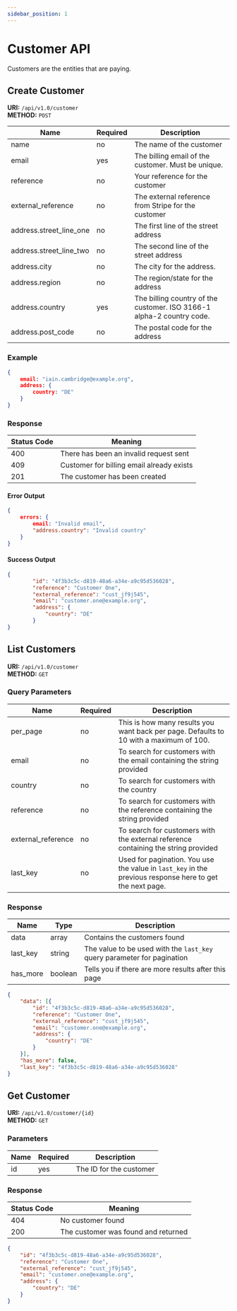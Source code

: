 ```yaml
---
sidebar_position: 1
---
```

# Customer API

Customers are the entities that are paying. 

## Create Customer

**URI:** `/api/v1.0/customer`<br />
**METHOD:** `POST`

| Name | Required | Description | 
| --- | --- | --- |
| name | no | The name of the customer |
| email | yes | The billing email of the customer. Must be unique. |
| reference | no | Your reference for the customer |
| external_reference | no | The external reference from Stripe for the customer |
| address.street_line_one | no | The first line of the street address |
| address.street_line_two | no | The second line of the street address |
| address.city | no | The city for the address. |
| address.region | no | The region/state for the address |
| address.country | yes | The billing country of the customer. ISO 3166-1 alpha-2 country code. |
| address.post_code | no | The postal code for the address |

### Example

```json
{
    email: "iain.cambridge@example.org",
	address: {
    	country: "DE"
	}
}
```

### Response

| Status Code | Meaning |
| --- | --- |
| 400 | There has been an invalid request sent |
| 409 | Customer for billing email already exists |
| 201 | The customer has been created |


#### Error Output

```json
{
    errors: {
        email: "Invalid email",
		"address.country": "Invalid country"
    }
}
```

#### Success Output

```json
{
		"id": "4f3b3c5c-d819-48a6-a34e-a9c95d536028",
		"reference": "Customer One",
		"external_reference": "cust_jf9j545",
		"email": "customer.one@example.org",
		"address": {
			"country": "DE"
		}
}
```

## List Customers

**URI:** `/api/v1.0/customer`<br />
**METHOD:** `GET`

### Query Parameters

| Name | Required | Description |
| --- | --- | --- |
| per_page | no | This is how many results you want back per page. Defaults to 10 with a maximum of 100.
| email | no | To search for customers with the email containing the string provided| 
| country | no | To search for customers with the country |
| reference | no |  To search for customers with the reference containing the string provided| 
| external_reference | no |  To search for customers with the external reference containing the string provided |
| last_key | no | Used for pagination. You use the value in `last_key` in the previous response here to get the next page. | 

### Response

| Name | Type | Description |
| --- | --- | --- |
| data | array | Contains the customers found |
| last_key | string | The value to be used with the `last_key` query parameter for pagination |
| has_more | boolean | Tells you if there are more results after this page |

```json
{
	"data": [{
		"id": "4f3b3c5c-d819-48a6-a34e-a9c95d536028",
		"reference": "Customer One",
		"external_reference": "cust_jf9j545",
		"email": "customer.one@example.org",
		"address": {
			"country": "DE"
		}
	}],
	"has_more": false,
	"last_key": "4f3b3c5c-d819-48a6-a34e-a9c95d536028"
}
```

## Get Customer

**URI:** `/api/v1.0/customer/{id}`<br />
**METHOD:** `GET`

### Parameters

| Name | Required | Description |
| --- | --- | --- |
| id | yes | The ID for the customer |

### Response

| Status Code | Meaning |
| --- | --- |
| 404 | No customer found |
| 200 | The customer was found and returned |

```json
{
	"id": "4f3b3c5c-d819-48a6-a34e-a9c95d536028",
	"reference": "Customer One",
	"external_reference": "cust_jf9j545",
	"email": "customer.one@example.org",
	"address": {
		"country": "DE"
	}
}
```